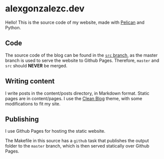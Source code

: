 # alexgonzalezc.dev

Hello! This is the source code of my website, made with [Pelican](https://github.com/getpelican/pelican) and Python.

## Code

The source code of the blog can be found in the [`src` branch](https://github.com/gonz4lex/gonz4lex.github.io/tree/src), as the master branch is used to serve the website to Github Pages.
Therefore, `master` and `src` should **NEVER** be merged.

## Writing content

I write posts in the content/posts directory, in Markdown format. Static pages are in content/pages.
I use the [Clean Blog](https://github.com/gilsondev/pelican-clean-blog) theme, with some modifications to fit my site.

## Publishing

I use Github Pages for hosting the static website.

The Makefile in this source has a `github` task that publishes the output folder to the `master` branch, which is then served statically over Github Pages.
